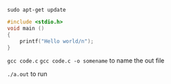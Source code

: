 `sudo apt-get update`

```c
#include <stdio.h>
void main ()
{	
	printf("Hello world/n");
}
```
`gcc code.c`
`gcc code.c -o somename` to name the out file

`./a.out` to run

